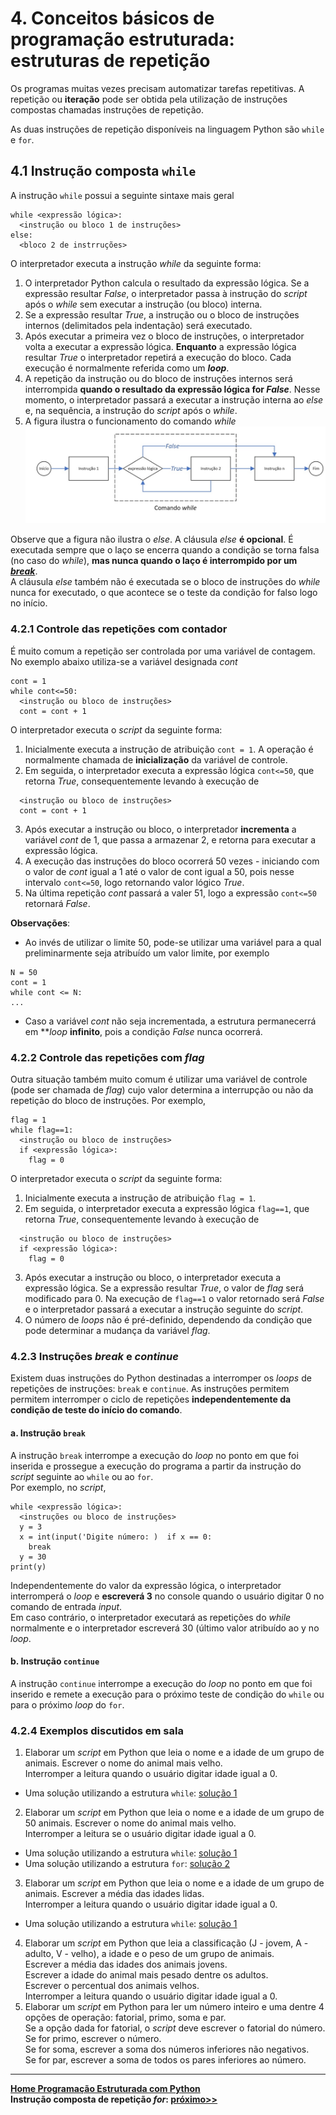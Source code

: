# 4. Conceitos básicos de programação estruturada: estruturas de repetição  
Os programas muitas vezes precisam automatizar tarefas repetitivas. A repetição ou **iteração** pode ser obtida pela utilização de instruções compostas chamadas instruções de repetição.  

As duas instruções de repetição disponíveis na linguagem Python são `while` e `for`.

## 4.1 Instrução composta `while`
A instrução `while` possui a seguinte sintaxe mais geral 
```
while <expressão lógica>:
  <instrução ou bloco 1 de instruções>
else:
  <bloco 2 de instrruções>
```  
O interpretador executa a instrução *while* da seguinte forma:
1. O interpretador Python calcula o resultado da expressão lógica. Se a expressão resultar *False*, o interpretador passa à instrução do *script* após o *while* sem executar a instrução (ou bloco) interna.
2. Se a expressão resultar *True*, a instrução ou o bloco de instruções internos (delimitados pela indentação) será executado.
3. Após executar a primeira vez o bloco de instruções, o interpretador volta a executar a expressão lógica. **Enquanto** a expressão lógica resultar *True* o interpretador repetirá a execução do bloco. Cada execução é normalmente referida como um ***loop***.
4. A repetição da instrução ou do bloco de instruções internos será interrompida **quando o resultado da expressão lógica for *False***. Nesse momento, o interpretador passará a executar a instrução interna ao *else* e, na sequência, a instrução do *script* após o *while*.
5. A figura ilustra o funcionamento do comando *while*
![Comando while](/prog_aulas/images_prog/repeticaowhile.jpg)  

Observe que a figura não ilustra o *else*. A cláusula *else* **é opcional**. É executada sempre que o laço se encerra quando a condição se torna falsa (no caso do *while*), **mas nunca quando o laço é interrompido por um [*break*](#ancora_break)**.  
A cláusula *else* também não é executada se o bloco de instruções do *while* nunca for executado, o que acontece se o teste da condição for falso logo no início.

### 4.2.1 Controle das repetições com **contador**  
É muito comum a repetição ser controlada por uma variável de contagem. No exemplo abaixo utiliza-se a variável designada *cont*  
```
cont = 1
while cont<=50:
  <instrução ou bloco de instruções>
  cont = cont + 1
```  
O interpretador executa o *script* da seguinte forma:
1. Inicialmente executa a instrução de atribuição `cont = 1`. A operação é normalmente chamada de **inicialização** da variável de controle.
2. Em seguida, o interpretador executa a expressão lógica `cont<=50`, que retorna *True*, consequentemente levando à execução de  
  ```
    <instrução ou bloco de instruções>
    cont = cont + 1
  ```  
3. Após executar a instrução ou bloco, o interpretador **incrementa** a variável *cont* de 1, que passa a armazenar 2, e retorna para executar a expressão lógica.
4. A execução das instruções do bloco ocorrerá 50 vezes - iniciando com o valor de *cont* igual a 1 até o valor de cont igual a 50, pois nesse intervalo `cont<=50`, logo retornando valor lógico *True*.
5. Na última repetição *cont* passará a valer 51, logo a expressão `cont<=50` retornará *False*.

**Observações**:  
  - Ao invés de utilizar o limite 50, pode-se utilizar uma variável para a qual preliminarmente seja atribuído um valor limite, por exemplo  
  ```
  N = 50
  cont = 1
  while cont <= N:
  ...
  ```
  - Caso a variável *cont* não seja incrementada, a estrutura permanecerrá em ***loop* **infinito**, pois a condição *False* nunca ocorrerá.  
  
### 4.2.2 Controle das repetições com *flag*
Outra situação também muito comum é utilizar uma variável de controle (pode ser chamada de *flag*) cujo valor determina a interrupção ou não da repetição do bloco de instruções. Por exemplo,  
```
flag = 1
while flag==1:
  <instrução ou bloco de instruções>
  if <expressão lógica>:
    flag = 0
```  
O interpretador executa o *script* da seguinte forma:
1. Inicialmente executa a instrução de atribuição `flag = 1`.
2. Em seguida, o interpretador executa a expressão lógica `flag==1`, que retorna *True*, consequentemente levando à execução de  
  ```
    <instrução ou bloco de instruções>
    if <expressão lógica>:
      flag = 0
  ```  
3. Após executar a instrução ou bloco, o interpretador executa a expressão lógica. Se a expressão resultar *True*, o valor de *flag* será modificado para 0. Na execução de `flag==1` o valor retornado será *False* e o interpretador passará a executar a instrução seguinte do *script*.
4. O número de *loops* não é pré-definido, dependendo da condição que pode determinar a mudança da variável *flag*.

<a id="ancora_break"></a>
### 4.2.3 Instruções ***break*** e ***continue***
Existem duas instruções do Python destinadas a interromper os *loops* de repetições de instruções: `break` e `continue`.
As instruções permitem permitem interromper o ciclo de repetições **independentemente da condição de teste do início do comando**.

#### a. **Instrução `break`**  
A instrução `break` interrompe a execução do *loop* no ponto em que foi inserida e prossegue a execução do programa a partir da instrução do *script* seguinte ao `while` ou ao `for`.  
Por exemplo, no *script*,  
```
while <expressão lógica>:
  <instruções ou bloco de instruções>
  y = 3
  x = int(input('Digite número: )  if x == 0:
    break
  y = 30
print(y)
```  
Independentemente do valor da expressão lógica, o interpretador interromperá o *loop* e **escreverá 3** no console quando o usuário digitar 0 no comando de entrada *input*.  
Em caso contrário, o interpretador executará as repetições do *while* normalmente e o interpretador escreverá 30 (último valor atribuído ao y no *loop*.

#### b. **Instrução `continue`**  
A instrução `continue` interrompe a execução do *loop* no ponto em que foi inserido e remete a execução para o próximo teste de condição do `while` ou para o próximo *loop* do `for`. 

### 4.2.4 Exemplos discutidos em sala
1. Elaborar um *script* em Python que leia o nome e a idade de um grupo de animais. Escrever o nome do animal mais velho.  
Interromper a leitura quando o usuário digitar idade igual a 0.  
- Uma solução utilizando a estrutura `while`: [solução 1](https://github.com/claytonjasilva/prog_exemplos/blob/main/cursoPythonflag.py)  

2. Elaborar um *script* em Python que leia o nome e a idade de um grupo de 50 animais. Escrever o nome do animal mais velho.  
Interromper a leitura se o usuário digitar idade igual a 0.  
- Uma solução utilizando a estrutura `while`: [solução 1](https://github.com/claytonjasilva/prog_exemplos/blob/main/cursoPythonflag2.py)  
- Uma solução utilizando a estrutura `for`: [solução 2](https://github.com/claytonjasilva/prog_exemplos/blob/main/cursoPythonflagfor.py)  
3. Elaborar um *script* em Python que leia o nome e a idade de um grupo de animais. Escrever a média das idades lidas.  
Interromper a leitura quando o usuário digitar idade igual a 0.  
- Uma solução utilizando a estrutura `while`: [solução 1](https://github.com/claytonjasilva/prog_exemplos/blob/main/cursoPythonflagmedia.py) 
4. Elaborar um *script* em Python que leia a classificação (J - jovem, A - adulto, V - velho), a idade e o peso de um grupo de animais.   
Escrever a média das idades dos animais jovens.  
Escrever a idade do animal mais pesado dentre os adultos.  
Escrever o percentual dos animais velhos.  
Interromper a leitura quando o usuário digitar idade igual a 0.
5. Elaborar um *script* em Python para ler um número inteiro e uma dentre 4 opções de operação: fatorial, primo, soma e par.  
Se a opção dada for fatorial, o *script* deve escrever o fatorial do número.  
Se for primo, escrever o número.  
Se for soma, escrever a soma dos números inferiores não negativos.  
Se for par, escrever a soma de todos os pares inferiores ao número.


___     
**[Home Programação Estruturada com Python](https://github.com/claytonjasilva/claytonjasilva.github.io/blob/main/progPython_aulas.md)**  
**Instrução composta de repetição *for*: [próximo>>](prog_repeticaofor.md)**  

